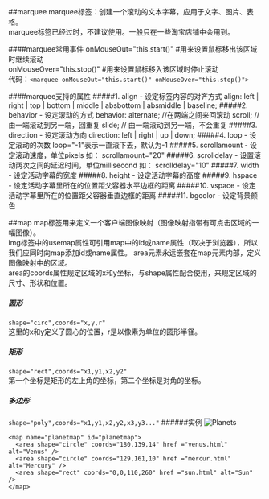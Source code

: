 ##marquee
marquee标签：创建一个滚动的文本字幕，应用于文字、图片、表格。  
marquee标签已经过时，不建议使用。一般只在一些淘宝店铺中会用到。
	
####marquee常用事件
onMouseOut="this.start()" #用来设置鼠标移出该区域时继续滚动  
onMouseOver="this.stop()" #用来设置鼠标移入该区域时停止滚动  
代码：`<marquee onMouseOut="this.start()" onMouseOver="this.stop()">`

####marquee支持的属性 
#####1. align - 设定标签内容的对齐方式
	align:  left | right | top | bottom | middle | absbottom | absmiddle | baseline;
#####2. behavior - 设定滚动的方式
	behavior:   alternate; //在两端之间来回滚动
			    scroll; //由一端滚动到另一端，回重复
				slide; // 由一端滚动到另一端，不会重复
#####3. direction - 设定滚动方向
	direction: left | right | up | down;
#####4. loop - 设定滚动的次数
loop="-1"表示一直滚下去，默认为-1
#####5. scrollamount - 设定滚动速度，单位pixels
如： scrollamount="20"
#####6. scrolldelay - 设置滚动两次之间的延迟时间，单位millisecond
如： scrolldelay="10"
#####7. width - 设定活动字幕的宽度
#####8. height - 设定活动字幕的高度
#####9. hspace - 设定活动字幕里所在的位置距父容器水平边框的距离
#####10. vspace - 设定活动字幕里所在的位置距父容器垂直边框的距离
#####11. bgcolor - 设定背景颜色

##map
map标签用来定义一个客户端图像映射（图像映射指带有可点击区域的一幅图像）。  
img标签中的usemap属性可引用map中的id或name属性（取决于浏览器），所以我们应同时向map添加id或name属性。
area元素永远嵌套在map元素内部，定义图像映射中的区域。  
area的coords属性规定区域的x和y坐标，与shape属性配合使用，来规定区域的尺寸、形状和位置。
##### 圆形
`shape="circ",coords="x,y,r"`  
这里的x和y定义了圆心的位置，r是以像素为单位的圆形半径。
##### 矩形
`shape="rect",coords="x1,y1,x2,y2"`  
第一个坐标是矩形的左上角的坐标，第二个坐标是对角的坐标。
##### 多边形
`shape="poly",coords="x1,y1,x2,y2,x3,y3..."`
######实例
	<img src="planets.jpg" border="0" usemap="#planetmap" alt="Planets" />

	<map name="planetmap" id="planetmap">
	  <area shape="circle" coords="180,139,14" href ="venus.html" alt="Venus" />
	  <area shape="circle" coords="129,161,10" href ="mercur.html" alt="Mercury" />
	  <area shape="rect" coords="0,0,110,260" href ="sun.html" alt="Sun" />
	</map>


			

